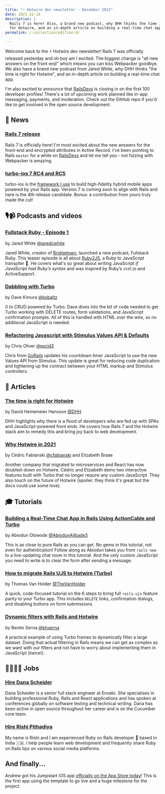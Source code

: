 ```yaml
---
title: "⚡️ Hotwire dev newsletter - December 2021"
date: 2021-12-16
description: |
  Rails 7 is here! Also, a brand new podcast, why DHH thinks the time is right
  for Hotwire, and an in-depth article on building a real-time chat app.
permalink: /:collection/edition-8/

---
```


Welcome back to the ⚡️ Hotwire dev newsletter! Rails 7 was officially released yesterday and oh boy am I excited. The biggest change is "all new answers on the front-end" which means you can kiss Webpacker goodbye. We also have a brand new podcast from Jared White, why DHH thinks "the time is right for Hotwire", and an in-depth article on building a real-time chat app.

I'm also excited to announce that [RailsDevs](https://railsdevs.com) is closing in on the first 100 developer profiles! There's a lot of upcoming work planned like in-app messaging, payments, and moderation. Check out the GitHub repo if you'd like to get involved in the open source development.

## 📰 News

### [Rails 7 release](https://rubyonrails.org/2021/12/15/Rails-7-fulfilling-a-vision)

Rails 7 is officially here! I'm most excited about the new answers for the front-end and encrypted attributes in Active Record. I've been pointing to Rails `master` for a while on [RailsDevs](https://railsdevs.com) and let me tell you - not futzing with Webpacker is amazing.

### [turbo-ios 7 RC4 and RC5](https://github.com/hotwired/turbo-ios/releases/tag/7.0.0-rc.4)

turbo-ios is the [framework I use](https://masilotti.com/turbo-ios/) to build high-fidelity hybrid mobile apps powered by your Rails app. Version 7 is coming soon to align with Rails and here is the 4th release candidate. Bonus: a contribution from yours truly made the cut!

## 🎙📹 Podcasts and videos

### [Fullstack Ruby - Episode 1](https://www.fullstackruby.dev/podcast/1/)

by Jared White [@jaredcwhite](https://twitter.com/jaredcwhite)

Jared White, creator of [Bridgetown](https://www.bridgetownrb.com), launched a new podcast, Fullstack Ruby. This teaser episode is all about [Ruby2JS](https://www.ruby2js.com), a Ruby to JavaScript transpiler 🤯. He covers what's so great about writing JavaScript *if JavaScript had Ruby’s syntax* and was inspired by Ruby’s `stdlib` and ActiveSupport.

### [Dabbling with Turbo](https://www.driftingruby.com/episodes/dabbling-with-turbo)

by Dave Kimura [@kobaltz](https://twitter.com/kobaltz)

0 to CRUD powered by Turbo. Dave dives into the bit of code needed to get Turbo working with DELETE routes, form validations, and JavaScript confirmation prompts. All of this is handled with HTML over the wire, so no additional JavaScript is needed.

### [Refactoring Javascript with Stimulus Values API & Defaults](https://www.youtube.com/watch?v=sM03QXDUWRU)

by Chris Oliver [@excid3](https://twitter.com/excid3)

Chris from [GoRails](https://gorails.com) updates his countdown timer JavaScript to use the new Values API from Stimulus. This update is great for reducing code duplication and tightening up the contract between your HTML markup and Stimulus controllers.

## 📝 Articles

### [The time is right for Hotwire](https://world.hey.com/dhh/the-time-is-right-for-hotwire-ecdb9b33)

by David Heinemeier Hansson [@DHH](https://twitter.com/DHH)

DHH highlights why there is a flood of developers who are fed up with SPAs and JavaScript-powered front ends. He covers how Rails 7 and the Hotwire stack aim to remedy this and bring joy back to web development.

### [Why Hotwire in 2021](https://www.bearer.com/blog/why-hotwire)

by Cédric Fabianski [@cfabianski](https://twitter.com/cfabianski) and Elizabeth Braae

Another company that migrated to microservices and React has now doubled-down on Hotwire. Cédric and Elizabeth demo two interactive features built with Turbo that no longer require any custom JavaScript. They also touch on the future of Hotwire (spoiler: they think it's great but the docs could use some love).

## 🎓 Tutorials

### [Building a Real-Time Chat App in Rails Using ActionCable and Turbo](https://www.honeybadger.io/blog/chat-app-rails-actioncable-turbo/)

by Abiodun Olowode [@AbiodunAjibade3](https://twitter.com/AbiodunAjibade3)

This is as close to pure Rails as you can get. No gems in this tutorial, not even for authentication! Follow along as Abiodun takes you from `rails new` to a live-updating chat room in this tutorial. And the only custom JavaScript you need to write is to clear the form after sending a message.

### [How to migrate Rails UJS to Hotwire (Turbo)](https://dev.to/thomasvanholder/how-to-migrate-rails-ujs-to-hotwire-turbo-hdh)

by Thomas Van Holder [@TheVanHolder](https://twitter.com/TheVanHolder)

A quick, code-focused tutorial on the 6 steps to bring full `rails-ujs` feature parity to your Turbo app. This includes `DELETE` links, confirmation dialogs, and disabling buttons on form submissions.

### [Dynamic filters with Rails and Hotwire](https://bhserna.com/dynamic-filters-with-rails-and-hotwire.html)

by Benito Serna [@bhserna](https://twitter.com/bhserna)

A practical example of using Turbo frames to dynamically filter a large dataset. Doing that actual filtering in Rails means we can get as complex as we want with our filters and not have to worry about implementing them in JavaScript (twice!).

## 👩‍💻👨‍💻 Jobs

### [Hire Dana Scheider](https://github.com/danascheider)

Dana Scheider is a senior full stack engineer at Envato. She specialises in building professional Ruby, Rails and React applications and has spoken at conferences globally on software testing and technical writing. Dana has been active in open source throughout her career and is on the Cucumber core team.

### [Hire Rishi Pithadiya](https://rishi.tips/t/)

My name is Rishi and I am experienced Ruby on Rails developer 💎 based in India 🇮🇳. I help people learn web development and frequently share Ruby on Rails tips on various social media platforms.

## And finally...

Andrew got his Jumpstart iOS app [officially on the App Store today](https://twitter.com/excid3/status/1464093766403379217?s=20)! This is the first app using the template to go live and a huge milestone for the project.
